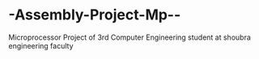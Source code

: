 # -Assembly-Project-Mp--
Microprocessor Project of 3rd Computer Engineering student at shoubra engineering faculty

